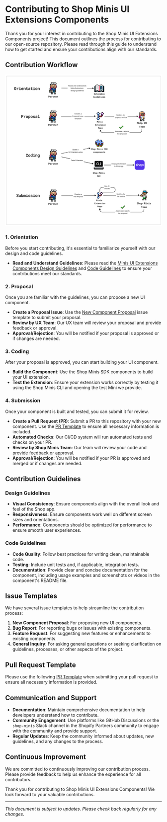 # Contributing to Shop Minis UI Extensions Components

Thank you for your interest in contributing to the Shop Minis UI Extensions Components project! This document outlines the process for contributing to our open-source repository. Please read through this guide to understand how to get started and ensure your contributions align with our standards.

## Contribution Workflow

![Minis UI Extension Components workflow](workflow.png)

### 1. Orientation

Before you start contributing, it's essential to familiarize yourself with our design and code guidelines.

- **Read and Understand Guidelines**: Please read the [Minis UI Extensions Components Design Guidelines](DESIGN_GUIDELINES.md) and [Code Guidelines](CODE_GUIDELINES.md) to ensure your contributions meet our standards.

### 2. Proposal

Once you are familiar with the guidelines, you can propose a new UI component.

- **Create a Proposal Issue**: Use the [New Component Proposal](../.github/ISSUE_TEMPLATE/new_component_proposal.md) issue template to submit your proposal.
- **Review by UX Team**: Our UX team will review your proposal and provide feedback or approval.
- **Approval/Rejection**: You will be notified if your proposal is approved or if changes are needed.

### 3. Coding

After your proposal is approved, you can start building your UI component.

- **Build the Component**: Use the Shop Minis SDK components to build your UI extension.
- **Test the Extension**: Ensure your extension works correctly by testing it using the Shop Minis CLI and opening the test Mini we provide.

### 4. Submission

Once your component is built and tested, you can submit it for review.

- **Create a Pull Request (PR)**: Submit a PR to this repository with your new component. Use the [PR Template](../.github/PULL_REQUEST_TEMPLATE/pull_request_template.md) to ensure all necessary information is included.
- **Automated Checks**: Our CI/CD system will run automated tests and checks on your PR.
- **Review by Shop Minis Team**: Our team will review your code and provide feedback or approval.
- **Approval/Rejection**: You will be notified if your PR is approved and merged or if changes are needed.

## Contribution Guidelines

### Design Guidelines

- **Visual Consistency**: Ensure components align with the overall look and feel of the Shop app.
- **Responsiveness**: Ensure components work well on different screen sizes and orientations.
- **Performance**: Components should be optimized for performance to ensure smooth user experiences.

### Code Guidelines

- **Code Quality**: Follow best practices for writing clean, maintainable code.
- **Testing**: Include unit tests and, if applicable, integration tests.
- **Documentation**: Provide clear and concise documentation for the component, including usage examples and screenshots or videos in the component's README file.

## Issue Templates

We have several issue templates to help streamline the contribution process:

1. **New Component Proposal**: For proposing new UI components.
2. **Bug Report**: For reporting bugs or issues with existing components.
3. **Feature Request**: For suggesting new features or enhancements to existing components.
4. **General Inquiry**: For asking general questions or seeking clarification on guidelines, processes, or other aspects of the project.

## Pull Request Template

Please use the following [PR Template](../.github/PULL_REQUEST_TEMPLATE/pull_request_template.md) when submitting your pull request to ensure all necessary information is provided.

## Communication and Support

- **Documentation**: Maintain comprehensive documentation to help developers understand how to contribute.
- **Community Engagement**: Use platforms like GitHub Discussions or the `shop-minis` Slack channel in the Shopify Partners community to engage with the community and provide support.
- **Regular Updates**: Keep the community informed about updates, new guidelines, and any changes to the process.

## Continuous Improvement

We are committed to continuously improving our contribution process. Please provide feedback to help us enhance the experience for all contributors.

Thank you for contributing to Shop Minis UI Extensions Components! We look forward to your valuable contributions.

---

*This document is subject to updates. Please check back regularly for any changes.*
